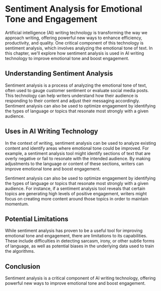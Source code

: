 Sentiment Analysis for Emotional Tone and Engagement
====================================================================================================

Artificial intelligence (AI) writing technology is transforming the way we approach writing, offering powerful new ways to enhance efficiency, productivity, and quality. One critical component of this technology is sentiment analysis, which involves analyzing the emotional tone of text. In this chapter, we'll explore how sentiment analysis is used in AI writing technology to improve emotional tone and boost engagement.

Understanding Sentiment Analysis
--------------------------------

Sentiment analysis is a process of analyzing the emotional tone of text, often used to gauge customer sentiment or evaluate social media posts. This technology can help writers understand how their audience is responding to their content and adjust their messaging accordingly. Sentiment analysis can also be used to optimize engagement by identifying the types of language or topics that resonate most strongly with a given audience.

Uses in AI Writing Technology
-----------------------------

In the context of writing, sentiment analysis can be used to analyze existing content and identify areas where emotional tone could be improved. For example, a sentiment analysis tool might identify sections of text that are overly negative or fail to resonate with the intended audience. By making adjustments to the language or content of these sections, writers can improve emotional tone and boost engagement.

Sentiment analysis can also be used to optimize engagement by identifying the types of language or topics that resonate most strongly with a given audience. For instance, if a sentiment analysis tool reveals that certain topics are generating high levels of positive engagement, writers might focus on creating more content around those topics in order to maintain momentum.

Potential Limitations
---------------------

While sentiment analysis has proven to be a useful tool for improving emotional tone and engagement, there are limitations to its capabilities. These include difficulties in detecting sarcasm, irony, or other subtle forms of language, as well as potential biases in the underlying data used to train the algorithms.

Conclusion
----------

Sentiment analysis is a critical component of AI writing technology, offering powerful new ways to improve emotional tone and boost engagement.
